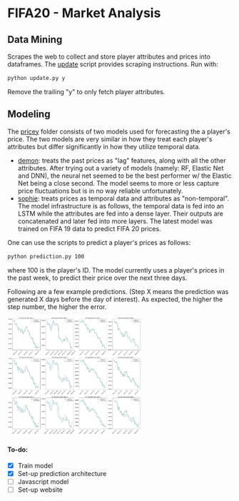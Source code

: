 # FIFA20 - Market Analysis

## Data Mining

Scrapes the web to collect and store player attributes and prices into dataframes. The [update](https://github.com/cvaf/fut/blob/master/database/update.py) script provides scraping instructions. Run with:

```bash
python update.py y
```

Remove the trailing "y" to only fetch player attributes.

## Modeling

The [pricey](https://github.com/cvaf/fut/tree/master/pricey) folder consists of two models used for forecasting the a player's price. The two models are very similar in how they treat each player's attributes but differ significantly in how they utilize temporal data. 

- [demon](https://github.com/cvaf/fut/blob/master/pricey/demon.ipynb): treats the past prices as "lag" features, along with all the other attributes. After trying out a variety of models (namely: RF, Elastic Net and DNN), the neural net seemed to be the best performer w/ the Elastic Net being a close second. The model seems to more or less capture price fluctuations but is in no way reliable unfortunately.
- [sophie](https://github.com/cvaf/fut/blob/master/pricey/sophie.ipynb): treats prices as temporal data and attributes as "non-temporal". The model infrastructure is as follows, the temporal data is fed into an LSTM while the attributes are fed into a dense layer. Their outputs are concatenated and later fed into more layers. The latest model was trained on FIFA 19 data to predict FIFA 20 prices.

One can use the scripts to predict a player's prices as follows:

```bash
python prediction.py 100
```

where 100 is the player's ID. The model currently uses a player's prices in the past week, to predict their price over the next three days. 

Following are a few example predictions. (Step X means the prediction was generated X days before the day of interest). As expected, the higher the step number, the higher the error. 

<img src="images/example4.png" width="300" />

#### To-do:

- [x] Train model
- [x] Set-up prediction architecture
- [ ] Javascript model
- [ ] Set-up website
